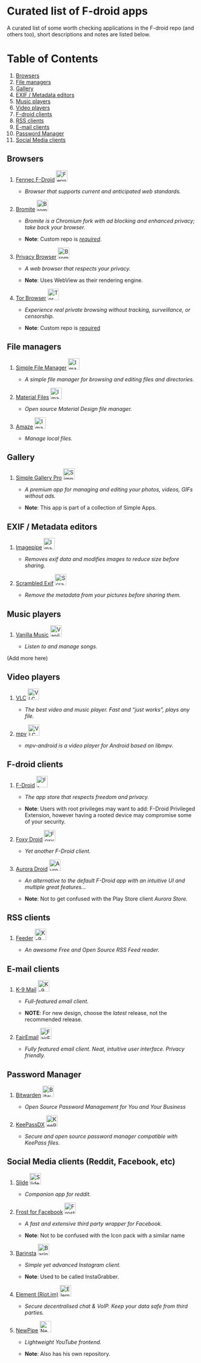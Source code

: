 
# Curated list of F-droid apps

A curated list of some worth checking applications in the F-droid repo (and others too), short descriptions and notes are listed below.

# Table of Contents
1. [Browsers](#Browsers)
2. [File managers](#File-managers)
3. [Gallery](#Gallery)
4. [EXIF / Metadata editors](#EXIF-/-Metadata-editors)
5. [Music players](#Music-players)
6. [Video players](#Video-players)
7. [F-droid clients](#F-droid-clients)
8. [RSS clients](#RSS-clients)
9. [E-mail clients](#E-mail-clients)
10. [Password Manager](#Password-Manager)
11. [Social Media clients](#Social-Media-clients-(Reddit,-Facebook,-etc))


## Browsers

1. [Fennec F-Droid](https://github.com/mozilla-mobile/fenix) <img src="https://f-droid.org/repo/icons-640/org.mozilla.fennec_fdroid.841420.png" alt="Fennec logo" width="30" height="30">

    * _Browser that supports current and anticipated web standards._

2. [Bromite](https://github.com/bromite/bromite)  <img src="https://www.bromite.org/bromite.png" alt="Bromite logo" width="30" height="30">

    * _Bromite is a Chromium fork with ad blocking and enhanced privacy; take back your browser._

    * **Note**: Custom repo is [_required_](https://fdroid.bromite.org/fdroid/repo).

3. [Privacy Browser](https://git.stoutner.com/?p=PrivacyBrowser.git;a=summary) <img src="https://f-droid.org/repo/com.stoutner.privacybrowser.standard/en/icon_TcuCM76vKQN0yOL--Q5nb5tVhvCxqsomSWiIn8jfgm0=.png" alt="Bromite logo" width="30" height="30">

    * _A web browser that respects your privacy._

    * **Note**: Uses WebView as their rendering engine.

4. [Tor Browser](https://github.com/guardianproject/tor-android) <img src="https://guardianproject.info/fdroid/repo/icons-480/org.torproject.torbrowser.2015808015.png" alt="Tor Browser logo" width="30" height="30">

    * _Experience real private browsing without tracking, surveillance, or censorship._
    
    * **Note**: Custom repo is [required](https://guardianproject.info/fdroid/)

## File managers

1. [Simple File Manager](https://github.com/SimpleMobileTools/Simple-File-Manager) <img src="https://f-droid.org/repo/com.simplemobiletools.filemanager.pro/en-US/icon_jxU3Xl5RBOrk__YHvvFccJZXQCJUvOdiPNPz9FZa0v4=.png" alt="Imagepipe logo" width="30" height="30">

    * _A simple file manager for browsing and editing files and directories._

2. [Material Files](https://github.com/zhanghai/MaterialFiles) <img src="https://f-droid.org/repo/me.zhanghai.android.files/en-US/icon_CEMB2ychJvzyWhH3cGcWvpadqkMmDSQJc7ZbXZ7otMo=.png" alt="Imagepipe logo" width="30" height="30">

    * _Open source Material Design file manager._

3. [Amaze](https://github.com/TeamAmaze/AmazeFileManager) <img src="https://f-droid.org/repo/icons-640/com.amaze.filemanager.54.png" alt="Imagepipe logo" width="30" height="30">

    * _Manage local files._

## Gallery

1. [Simple Gallery Pro](https://github.com/SimpleMobileTools/Simple-Gallery) <img src="https://f-droid.org/repo/com.simplemobiletools.gallery.pro/en-US/icon_2bV0NR1FvJUQTYBUDv-FbTGVzMwgH87hbqkLG-h23wg=.png" alt="Simple Gallery Pro logo" width="30" height="30">

    * _A premium app for managing and editing your photos, videos, GIFs without ads._

    * **Note**: This app is part of a collection of Simple Apps.

## EXIF / Metadata editors

1. [Imagepipe](https://codeberg.org/Starfish/Imagepipe) <img src="https://f-droid.org/repo/de.kaffeemitkoffein.imagepipe/en-US/icon_v8rI_5TScVchpocDijCVtkNPXxxhjKWKBJQlUyjq384=.png" alt="Imagepipe logo" width="30" height="30">

    * _Removes exif data and modifies images to reduce size before sharing._

2. [Scrambled Exif](https://gitlab.com/juanitobananas/scrambled-exif/tree/HEAD) <img src="https://f-droid.org/repo/com.jarsilio.android.scrambledeggsif/en-US/icon_2KTHUGp64o3--I2azzUSQfh0MKJrC47QLILtvN2luoA=.png" alt="Scrambled Exif logo" width="30" height="30">

    * _Remove the metadata from your pictures before sharing them._

## Music players

1. [Vanilla Music](https://github.com/vanilla-music/vanilla) <img src="https://f-droid.org/repo/icons-640/ch.blinkenlights.android.vanilla.10900.png" alt="Vanilla Music logo" width="30" height="30">

    * _Listen to and manage songs._

(Add more here)

## Video players

1. [VLC](https://code.videolan.org/videolan/vlc-android) <img src="https://f-droid.org/repo/org.videolan.vlc/en-US/icon_yAfSvPRJukZzMMfUzvbYqwaD1XmHXNtiPBtuPVHW-6s=.png" alt="VLC logo" width="30" height="30">

    * _The best video and music player. Fast and “just works”, plays any file._

2. [mpv](https://github.com/mpv-android/mpv-android) <img src="https://apt.izzysoft.de/fdroid/repo/icons/is.xyz.mpv.23.png" alt="VLC logo" width="30" height="30">

    * _mpv-android is a video player for Android based on libmpv._

## F-droid clients

1. [F-Droid](https://gitlab.com/fdroid/fdroidclient) <img src="https://f-droid.org/repo/icons-640/org.fdroid.fdroid.1011050.png" alt="F-Droid logo" width="30" height="30">

    * _The app store that respects freedom and privacy._

    * **Note**: Users with root privileges may want to add: F-Droid Privileged Extension, however having a rooted device may compromise some of your security.

2. [Foxy Droid](https://github.com/kitsunyan/foxy-droid) <img src="https://f-droid.org/repo/icons-640/nya.kitsunyan.foxydroid.4.png" alt="Foxy Droid logo" width="30" height="30">

    * _Yet another F-Droid client._

3. [Aurora Droid](https://gitlab.com/AuroraOSS/auroradroid) <img src="https://f-droid.org/repo/icons-640/com.aurora.adroid.6.png" alt="Aurora Droid logo" width="30" height="30">

    * _An alternative to the default F-Droid app with an intuitive UI and multiple great features..._

    * **Note**: Not to get confused with the Play Store client _Aurora Store._

## RSS clients

1. [Feeder](https://gitlab.com/spacecowboy/Feeder) <img src="https://f-droid.org/repo/com.nononsenseapps.feeder/en-US/icon_Ab31f6rFiG70NRqjyOH87znJd2y38yiEg2Tz_lY791w=.png" alt="K-9 Mail logo" width="30" height="30">

    * _An awesome Free and Open Source RSS Feed reader._

## E-mail clients

1. [K-9 Mail](https://github.com/k9mail/k-9) <img src="https://f-droid.org/repo/com.fsck.k9/en-US/icon_-2bZW0ZnkKqPVher2SxQK8hXGGSjgaBHoa8x6vW0v8w=.png" alt="K-9 Mail logo" width="30" height="30">

    * _Full-featured email client._

    * **NOTE**: For new design, choose the _latest_ release, not the recommended release.

2. [FairEmail](https://github.com/M66B/FairEmail) <img src="https://f-droid.org/repo/eu.faircode.email/en-US/icon_0a2E8tt03J6IsBb7HvvI88FYOaaWLuP1Ea73naLIvxg=.png" alt="FairEmail logo" width="30" height="30">

    * _Fully featured email client. Neat, intuitive user interface. Privacy friendly._

## Password Manager

1. [Bitwarden](https://github.com/bitwarden/mobile) <img src="https://avatars1.githubusercontent.com/u/15990069?s=200&v=4" alt="Bitwarden logo" width="30" height="30">

    * _Open Source Password Management for You and Your Business_

2. [KeePassDX](https://github.com/Kunzisoft/KeePassDX) <img src="https://f-droid.org/repo/com.kunzisoft.keepass.libre/en-US/icon_v1tZ47LOO_0CUJ9y7pUAXpxF6mWeUmAvSVfC0QW1C_0=.png" alt="KeePassDX logo" width="30" height="30">

    * _Secure and open source password manager compatible with KeePass files._

## Social Media clients (Reddit, Facebook, etc)

1. [Slide](https://github.com/ccrama/Slide) <img src="https://f-droid.org/repo/icons-640/me.ccrama.redditslide.334.png" alt="Slide logo" width="30" height="30">

   * _Companion app for reddit._

2. [Frost for Facebook](https://github.com/AllanWang/Frost-for-Facebook) <img src="https://f-droid.org/repo/icons-640/com.pitchedapps.frost.2040700.png" alt="Frost for Facebook logo" width="30" height="30">

    * _A fast and extensive third party wrapper for Facebook._

    * **Note**: Not to be confused with the Icon pack with a similar name

3. [Barinsta](https://github.com/austinhuang0131/barinsta) <img src="https://f-droid.org/repo/me.austinhuang.instagrabber/en-US/icon_4CUPcSVAoGSGHue-pv5gCR_smXeG0GTOsUwapGs7xYY=.png" alt="Barinsta logo" width="30" height="30">

    * _Simple yet advanced Instagram client._

    * **Note**: Used to be called InstaGrabber.

4. [Element (Riot.im)](https://github.com/vector-im/element-android) <img src="https://f-droid.org/repo/im.vector.app/en-US/icon_3Lck8RKnv8uMRsiOs3GqWqo65YjijRzVA8EchS_gDoo=.png" alt="Element (Riot.im) logo" width="30" height="30">

    * _Secure decentralised chat & VoIP. Keep your data safe from third parties._

5. [NewPipe](https://github.com/TeamNewPipe/NewPipe) <img src="https://f-droid.org/repo/icons-640/org.schabi.newpipe.955.png" alt="NewPipe logo" width="30" height="30">

    * _Lightweight YouTube frontend._

    * **Note**: Also has his own repository.
